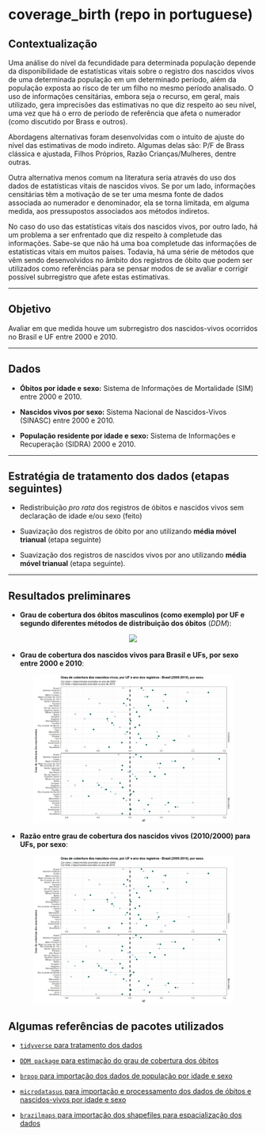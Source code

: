 
# coverage_birth (repo in portuguese)

<!-- badges: start -->
<!-- badges: end -->

## Contextualização

Uma análise do nível da fecundidade para determinada população depende da disponibilidade de estatísticas vitais sobre o registro dos nascidos vivos de uma determinada população em um determinado período, além da população exposta ao risco de ter um filho no mesmo período analisado. O uso de informações censitárias, embora seja o recurso, em geral, mais utilizado, gera imprecisões das estimativas no que diz respeito ao seu nível, uma vez que há o erro de período de referência que afeta o numerador (como discutido por Brass e outros).

Abordagens alternativas foram desenvolvidas com o intuito de ajuste do nível das estimativas de modo indireto. Algumas delas são: P/F de Brass clássica e ajustada, Filhos Próprios, Razão Crianças/Mulheres, dentre outras.

Outra alternativa menos comum na literatura seria através do uso dos dados de estatísticas vitais de nascidos vivos. Se por um lado, informações censitárias têm a motivação de se ter uma mesma fonte de dados associada ao numerador e denominador, ela se torna limitada, em alguma medida, aos pressupostos associados aos métodos indiretos.

No caso do uso das estatísticas vitais dos nascidos vivos, por outro lado, há um problema a ser enfrentado que diz respeito à completude das informações. Sabe-se que não há uma boa completude das informações de estatísticas vitais em muitos países. Todavia, há uma série de métodos que vêm sendo desenvolvidos no âmbito dos registros de óbito que podem ser utilizados como referências para se pensar modos de se avaliar e corrigir possível subrregistro que afete estas estimativas.

---

## Objetivo

Avaliar em que medida houve um subrregistro dos nascidos-vivos ocorridos no Brasil e UF entre 2000 e 2010.

---

## Dados

- **Óbitos por idade e sexo:** Sistema de Informações de Mortalidade (SIM) entre 2000 e 2010.

- **Nascidos vivos por sexo:** Sistema Nacional de Nascidos-Vivos (SINASC) entre 2000 e 2010.

- **População residente por idade e sexo:** Sistema de Informações e Recuperação (SIDRA) 2000 e 2010.

---

## Estratégia de tratamento dos dados (etapas seguintes)

- Redistribuição *pro rata* dos registros de óbitos e nascidos vivos sem declaração de idade e/ou sexo (feito)

- Suavização dos registros de óbito por ano utilizando **média móvel trianual** (etapa seguinte)

- Suavização dos registros de nascidos vivos por ano utilizando **média móvel trianual** (etapa seguinte).

---

## Resultados preliminares

- **Grau de cobertura dos óbitos masculinos (como exemplo) por UF e segundo diferentes métodos de distribuição dos óbitos** (*DDM*):

<p align="center" width="80%">
    <img width="80%" src="https://github.com/thiagocalm/coverage_birth/blob/master/output/https://github.com/thiagocalm/coverage_birth/blob/master/output/coverage_deaths_male.jpeg">
</p>

- **Grau de cobertura dos nascidos vivos para Brasil e UFs, por sexo entre 2000 e 2010**:

<p align="center" width="80%">
    <img width="80%" src="https://github.com/thiagocalm/coverage_birth/blob/master/output/coverage_birth.jpeg">
</p>

- **Razão entre grau de cobertura dos nascidos vivos (2010/2000) para UFs, por sexo**:

<p align="center" width="80%">
    <img width="80%" src="https://github.com/thiagocalm/coverage_birth/blob/master/output/coverage_birth.jpeg">
</p>

## Algumas referências de pacotes utilizados

- [`tidyverse` para tratamento dos dados](https://www.tidyverse.org/)

- [`DDM package` para estimação do grau de cobertura dos óbitos](https://github.com/timriffe/AdultCoverage)

- [`brpop` para importação dos dados de população por idade e sexo](https://rfsaldanha.github.io/brpop/)

- [`microdatasus` para importação e processamento dos dados de óbitos e nascidos-vivos por idade e sexo](https://github.com/rfsaldanha/microdatasus)

- [`brazilmaps` para importação dos shapefiles para espacialização dos dados](https://github.com/rpradosiqueira/brazilmaps)
